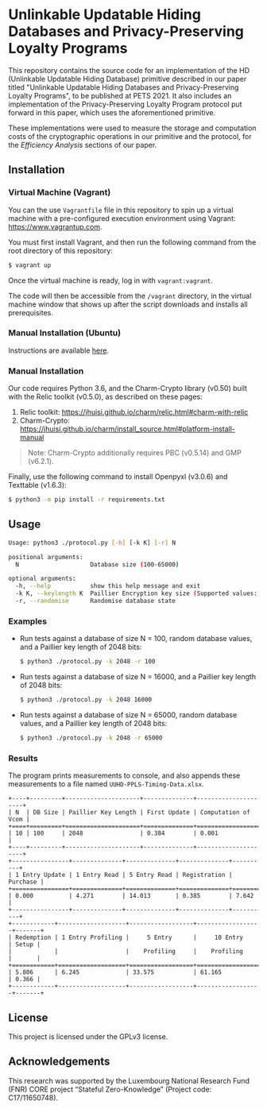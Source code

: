 <!--
SPDX-FileCopyrightText: 2021 University of Luxembourg
SPDX-License-Identifier: GPL-3.0-or-later
SPDXVersion: SPDX-2.2

Authors: 
       Aditya Damodaran, aditya.damodaran@uni.lu
       Alfredo Rial, alfredo.rial@uni.lu
-->
# Unlinkable Updatable Hiding Databases and Privacy-Preserving Loyalty Programs

This repository contains the source code for an implementation of the HD (Unlinkable Updatable Hiding Database) primitive described in our paper titled "Unlinkable Updatable Hiding Databases and Privacy-Preserving Loyalty Programs", to be published at PETS 2021. It also includes an implementation of the Privacy-Preserving Loyalty Program protocol put forward in this paper, which uses the aforementioned primitive. 

These implementations were used to measure the storage and computation costs of the cryptographic operations in our primitive and the protocol, for the _Efficiency Analysis_ sections of our paper.


## Installation

### Virtual Machine (Vagrant)
You can the use `Vagrantfile` file in this repository to spin up a virtual machine with a pre-configured execution environment using Vagrant: https://www.vagrantup.com.

You must first install Vagrant, and then run the following command from the root directory of this repository:
```bash
$ vagrant up
```

Once the virtual machine is ready, log in with `vagrant:vagrant`.

The code will then be accessible from the `/vagrant` directory, in the virtual machine window that shows up after the script downloads and installs all prerequisites.

### Manual Installation (Ubuntu)

Instructions are available [here](docs/install_bionic.md).

### Manual Installation
Our code requires Python 3.6, and the Charm-Crypto library (v0.50) built with the Relic toolkit (v0.5.0), as described on these pages:

1. Relic toolkit: https://jhuisi.github.io/charm/relic.html#charm-with-relic
2. Charm-Crypto:  https://jhuisi.github.io/charm/install_source.html#platform-install-manual

> Note: Charm-Crypto additionally requires PBC (v0.5.14) and GMP (v6.2.1). 

Finally, use the following command to install Openpyxl (v3.0.6) and Texttable (v1.6.3): 
```bash
$ python3 -m pip install -r requirements.txt
```


## Usage
```bash
Usage: python3 ./protocol.py [-h] [-k K] [-r] N

positional arguments:
  N                    Database size (100-65000)

optional arguments:
  -h, --help           show this help message and exit
  -k K, --keylength K  Paillier Encryption key size (Supported values: 1024, 2048)
  -r, --randomise      Randomise database state 
```
### Examples
 - Run tests against a database of size N = 100, random database values, and a Paillier key length of 2048 bits:
   ```bash
   $ python3 ./protocol.py -k 2048 -r 100
   ```

- Run tests against a database of size N = 16000, and a Paillier key length of 2048 bits:
  ```bash
  $ python3 ./protocol.py -k 2048 16000
  ```

- Run tests against a database of size N = 65000, random database values, and a Paillier key length of 2048 bits:
  ```bash
  $ python3 ./protocol.py -k 2048 -r 65000
  ```

### Results
The program prints measurements to console, and also appends these measurements to a file named `UUHD-PPLS-Timing-Data.xlsx`. 

```
+----+---------+---------------------+--------------+---------------------+
| N  | DB Size | Paillier Key Length | First Update | Computation of Vcom |
+====+=========+=====================+==============+=====================+
| 10 | 100     | 2048                | 0.384        | 0.001               |
+----+---------+---------------------+--------------+---------------------+
+----------------+--------------+--------------+--------------+----------+
| 1 Entry Update | 1 Entry Read | 5 Entry Read | Registration | Purchase |
+================+==============+==============+==============+==========+
| 0.000          | 4.271        | 14.013       | 0.385        | 7.642    |
+----------------+--------------+--------------+--------------+----------+
+------------+-------------------+------------------+------------------+-------+
| Redemption | 1 Entry Profiling |     5 Entry      |     10 Entry     | Setup |
|            |                   |    Profiling     |    Profiling     |       |
+============+===================+==================+==================+=======+
| 5.806      | 6.245             | 33.575           | 61.165           | 0.366 |
+------------+-------------------+------------------+------------------+-------+
```

## License
This project is licensed under the GPLv3 license.

## Acknowledgements

This research was supported by the Luxembourg National Research Fund (FNR) CORE
project “Stateful Zero-Knowledge” (Project code: C17/11650748).
